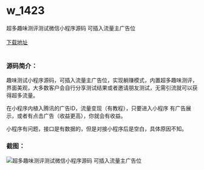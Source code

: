 # w_1423
超多趣味测评测试微信小程序源码 可插入流量主广告位
<br/></br>
[下载地址](https://www.uuid2.com/1423.html "下载地址")
<br/></br>
<h3>源码简介：</h3>
<p>趣味测试小程序源码，可插入流量主广告位，实现躺赚模式，内置超多趣味测评，界面美观，大多数客户会自行分享测试结果或者邀请朋友测试，无需引流就可以获得超多流量。<p>
<p>在小程序内植入腾讯的广告ID，流量变现（有教程），只要进入小程序 有广告展示，或者有点击广告（收益更高），你就会有收益。<p>
<p>小程序有问题，接口是有数据的，但是对接小程序后是空白，具体原因不知。<p>
<h3>截图：</h3>
<img src="https://www.uuid2.com/wp-content/uploads/img/202108/f95c4a9153.jpg" alt="超多趣味测评测试微信小程序源码 可插入流量主广告位">
